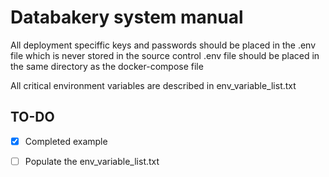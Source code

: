 # Databakery system manual
All deployment speciffic keys and passwords should be placed in the .env file which is never stored in the source control
.env file should be placed in the same directory as the docker-compose file

All critical environment variables are described in env_variable_list.txt

## TO-DO

- [x] Completed example
- [ ] Populate the env_variable_list.txt



